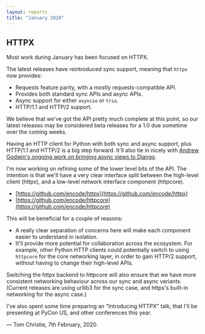 ```yaml
---
layout: reports
title: "January 2020"
---
```


## HTTPX

Most work during January has been focused on HTTPX.

The latest releases have reintroduced sync support, meaning that `httpx` now provides:

* Requests feature parity, with a mostly requests-compatible API.
* Provides both standard sync APIs and async APIs.
* Async support for either `asyncio` or `trio`.
* HTTP/1.1 and HTTP/2 support.

We believe that we've got the API pretty much complete at this point, so our latest releases may be considered beta releases for a 1.0 due sometime over the coming weeks.

Having an HTTP client for Python with both sync and async support, plus HTTP/1.1 and HTTP/2 is a big step forward. It'll also tie in nicely with [Andrew Godwin's ongoing work on bringing async views to Django](https://forum.djangoproject.com/t/async-performance/310/6).

I'm now working on refining some of the lower level bits of the API. The intention is that we'll have a very clear interface split between the high-level client (httpx), and a low-level network interface component (httpcore).

* [https://github.com/encode/httpx](https://github.com/encode/httpx)
* [https://github.com/encode/httpcore](https://github.com/encode/httpcore)

This will be beneficial for a couple of reasons:

* A really clear separation of concerns here will make each component easier to understand in isolation.
* It'll provide more potential for collaboration across the ecosystem. For example, other Python HTTP clients could potentially switch to using `httpcore` for the core networking layer, in order to gain HTTP/2 support, without having to change their high-level APIs.

Switching the httpx backend to httpcore will also ensure that we have more consistent networking behaviour across our sync and async variants. (Current releases are using urllib3 for the sync case, and https's built-in networking for the async case.)

I've also spent some time preparing an "Introducing HTTPX" talk, that I'll be presenting at PyCon US, and other conferences this year.

&mdash; Tom Christie, 7th February, 2020.
